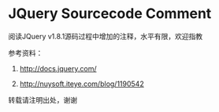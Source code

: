 JQuery Sourcecode Comment
==========

阅读JQuery v1.8.1源码过程中增加的注释，水平有限，欢迎指教

参考资料：

1. http://docs.jquery.com/

2. http://nuysoft.iteye.com/blog/1190542 

转载请注明出处，谢谢

